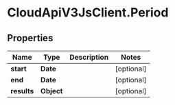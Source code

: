 # CloudApiV3JsClient.Period

## Properties
Name | Type | Description | Notes
------------ | ------------- | ------------- | -------------
**start** | **Date** |  | [optional] 
**end** | **Date** |  | [optional] 
**results** | **Object** |  | [optional] 


